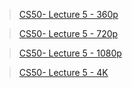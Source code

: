 > [CS50- Lecture 5 - 360p](https://cdn.cs50.net/2020/fall/lectures/5/lecture5-360p.mp4)

> [CS50- Lecture 5 - 720p](https://cdn.cs50.net/2020/fall/lectures/5/lecture5-720p.mp4)

> [CS50- Lecture 5 - 1080p](https://cdn.cs50.net/2020/fall/lectures/5/lecture5-1080p.mp4)

> [CS50- Lecture 5 - 4K](https://cdn.cs50.net/2020/fall/lectures/5/lecture5-4k.mp4)
